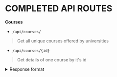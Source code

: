 # COMPLETED API ROUTES


**Courses**

- `/api/courses/`
 >Get all unique courses offered by universities
 
- `/api/courses/{id}`
 >Get details of one course by it's id
 
 <details>
 <summary>Response format</summary>
 
 ```json
{
 "id" : 11,
 "name" : "BACHELOR OF SCIENCE (BIOLOGY)",
 "holland_code" : "code",
 "created_at" : 2022-10-01 15:16:57,
 "updated_at" : 2022-10-01 15:16:57,
}
 ```
</details>
